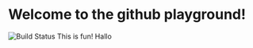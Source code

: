 # Welcome to the github playground!
![Build Status](http://isys-otfml.cs.upb.de:8085/plugins/servlet/wittified/build-status/DEMO-DPLAN)
This is fun!
Hallo
